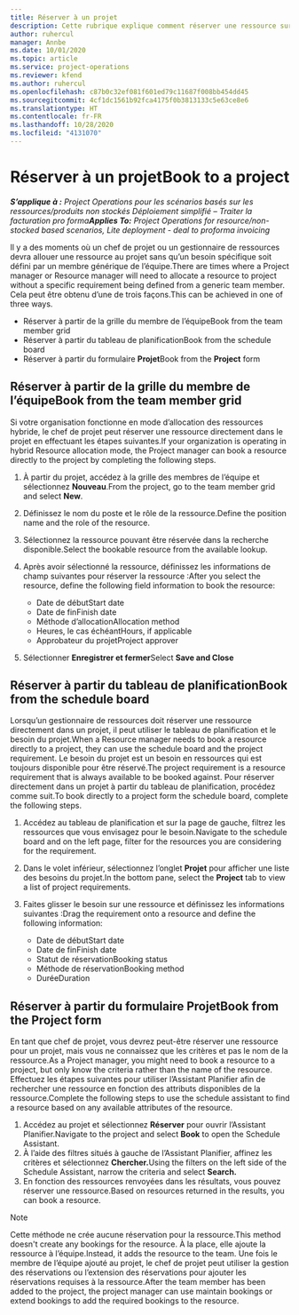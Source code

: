 ```yaml
---
title: Réserver à un projet
description: Cette rubrique explique comment réserver une ressource sur un projet.
author: ruhercul
manager: Annbe
ms.date: 10/01/2020
ms.topic: article
ms.service: project-operations
ms.reviewer: kfend
ms.author: ruhercul
ms.openlocfilehash: c87b0c32ef081f601ed79c11687f008bb454dd45
ms.sourcegitcommit: 4cf1dc1561b92fca4175f0b3813133c5e63ce8e6
ms.translationtype: HT
ms.contentlocale: fr-FR
ms.lasthandoff: 10/28/2020
ms.locfileid: "4131070"
---
```

# <a name="book-to-a-project"></a><span data-ttu-id="ab98c-103">Réserver à un projet</span><span class="sxs-lookup"><span data-stu-id="ab98c-103">Book to a project</span></span>

<span data-ttu-id="ab98c-104">_**S’applique à :** Project Operations pour les scénarios basés sur les ressources/produits non stockés Déploiement simplifié – Traiter la facturation pro forma_</span><span class="sxs-lookup"><span data-stu-id="ab98c-104">_**Applies To:** Project Operations for resource/non-stocked based scenarios, Lite deployment - deal to proforma invoicing_</span></span>

<span data-ttu-id="ab98c-105">Il y a des moments où un chef de projet ou un gestionnaire de ressources devra allouer une ressource au projet sans qu’un besoin spécifique soit défini par un membre générique de l’équipe.</span><span class="sxs-lookup"><span data-stu-id="ab98c-105">There are times where a Project manager or Resource manager will need to allocate a resource to project without a specific requirement being defined from a generic team member.</span></span> <span data-ttu-id="ab98c-106">Cela peut être obtenu d’une de trois façons.</span><span class="sxs-lookup"><span data-stu-id="ab98c-106">This can be achieved in one of three ways.</span></span>

- <span data-ttu-id="ab98c-107">Réserver à partir de la grille du membre de l’équipe</span><span class="sxs-lookup"><span data-stu-id="ab98c-107">Book from the team member grid</span></span>
- <span data-ttu-id="ab98c-108">Réserver à partir du tableau de planification</span><span class="sxs-lookup"><span data-stu-id="ab98c-108">Book from the schedule board</span></span>
- <span data-ttu-id="ab98c-109">Réserver à partir du formulaire **Projet**</span><span class="sxs-lookup"><span data-stu-id="ab98c-109">Book from the **Project** form</span></span>

## <a name="book-from-the-team-member-grid"></a><span data-ttu-id="ab98c-110">Réserver à partir de la grille du membre de l’équipe</span><span class="sxs-lookup"><span data-stu-id="ab98c-110">Book from the team member grid</span></span>

<span data-ttu-id="ab98c-111">Si votre organisation fonctionne en mode d’allocation des ressources hybride, le chef de projet peut réserver une ressource directement dans le projet en effectuant les étapes suivantes.</span><span class="sxs-lookup"><span data-stu-id="ab98c-111">If your organization is operating in hybrid Resource allocation mode, the Project manager can book a resource directly to the project by completing the following steps.</span></span>

1. <span data-ttu-id="ab98c-112">À partir du projet, accédez à la grille des membres de l’équipe et sélectionnez **Nouveau**.</span><span class="sxs-lookup"><span data-stu-id="ab98c-112">From the project, go to the team member grid and select **New**.</span></span>
2. <span data-ttu-id="ab98c-113">Définissez le nom du poste et le rôle de la ressource.</span><span class="sxs-lookup"><span data-stu-id="ab98c-113">Define the position name and the role of the resource.</span></span>
3. <span data-ttu-id="ab98c-114">Sélectionnez la ressource pouvant être réservée dans la recherche disponible.</span><span class="sxs-lookup"><span data-stu-id="ab98c-114">Select the bookable resource from the available lookup.</span></span>
4. <span data-ttu-id="ab98c-115">Après avoir sélectionné la ressource, définissez les informations de champ suivantes pour réserver la ressource :</span><span class="sxs-lookup"><span data-stu-id="ab98c-115">After you select the resource, define the following field information to book the resource:</span></span>

    - <span data-ttu-id="ab98c-116">Date de début</span><span class="sxs-lookup"><span data-stu-id="ab98c-116">Start date</span></span>
    - <span data-ttu-id="ab98c-117">Date de fin</span><span class="sxs-lookup"><span data-stu-id="ab98c-117">Finish date</span></span>
    - <span data-ttu-id="ab98c-118">Méthode d’allocation</span><span class="sxs-lookup"><span data-stu-id="ab98c-118">Allocation method</span></span>
    - <span data-ttu-id="ab98c-119">Heures, le cas échéant</span><span class="sxs-lookup"><span data-stu-id="ab98c-119">Hours, if applicable</span></span>
    - <span data-ttu-id="ab98c-120">Approbateur du projet</span><span class="sxs-lookup"><span data-stu-id="ab98c-120">Project approver</span></span>

6. <span data-ttu-id="ab98c-121">Sélectionner **Enregistrer et fermer**</span><span class="sxs-lookup"><span data-stu-id="ab98c-121">Select **Save and Close**</span></span>

## <a name="book-from-the-schedule-board"></a><span data-ttu-id="ab98c-122">Réserver à partir du tableau de planification</span><span class="sxs-lookup"><span data-stu-id="ab98c-122">Book from the schedule board</span></span>

<span data-ttu-id="ab98c-123">Lorsqu’un gestionnaire de ressources doit réserver une ressource directement dans un projet, il peut utiliser le tableau de planification et le besoin du projet.</span><span class="sxs-lookup"><span data-stu-id="ab98c-123">When a Resource manager needs to book a resource directly to a project, they can use the schedule board and the project requirement.</span></span> <span data-ttu-id="ab98c-124">Le besoin du projet est un besoin en ressources qui est toujours disponible pour être réservé.</span><span class="sxs-lookup"><span data-stu-id="ab98c-124">The project requirement is a resource requirement that is always available to be booked against.</span></span> <span data-ttu-id="ab98c-125">Pour réserver directement dans un projet à partir du tableau de planification, procédez comme suit.</span><span class="sxs-lookup"><span data-stu-id="ab98c-125">To book directly to a project form the schedule board, complete the following steps.</span></span>

1. <span data-ttu-id="ab98c-126">Accédez au tableau de planification et sur la page de gauche, filtrez les ressources que vous envisagez pour le besoin.</span><span class="sxs-lookup"><span data-stu-id="ab98c-126">Navigate to the schedule board and on the left page, filter for the resources you are considering for the requirement.</span></span>
2. <span data-ttu-id="ab98c-127">Dans le volet inférieur, sélectionnez l’onglet **Projet** pour afficher une liste des besoins du projet.</span><span class="sxs-lookup"><span data-stu-id="ab98c-127">In the bottom pane, select the **Project** tab to view a list of project requirements.</span></span>
3. <span data-ttu-id="ab98c-128">Faites glisser le besoin sur une ressource et définissez les informations suivantes :</span><span class="sxs-lookup"><span data-stu-id="ab98c-128">Drag the requirement onto a resource and define the following information:</span></span>

    - <span data-ttu-id="ab98c-129">Date de début</span><span class="sxs-lookup"><span data-stu-id="ab98c-129">Start date</span></span>
    - <span data-ttu-id="ab98c-130">Date de fin</span><span class="sxs-lookup"><span data-stu-id="ab98c-130">Finish date</span></span>
    - <span data-ttu-id="ab98c-131">Statut de réservation</span><span class="sxs-lookup"><span data-stu-id="ab98c-131">Booking status</span></span>
    - <span data-ttu-id="ab98c-132">Méthode de réservation</span><span class="sxs-lookup"><span data-stu-id="ab98c-132">Booking method</span></span>
    - <span data-ttu-id="ab98c-133">Durée</span><span class="sxs-lookup"><span data-stu-id="ab98c-133">Duration</span></span>

## <a name="book-from-the-project-form"></a><span data-ttu-id="ab98c-134">Réserver à partir du formulaire Projet</span><span class="sxs-lookup"><span data-stu-id="ab98c-134">Book from the Project form</span></span>

<span data-ttu-id="ab98c-135">En tant que chef de projet, vous devrez peut-être réserver une ressource pour un projet, mais vous ne connaissez que les critères et pas le nom de la ressource.</span><span class="sxs-lookup"><span data-stu-id="ab98c-135">As a Project manager, you might need to book a resource to a project, but only know the criteria rather than the name of the resource.</span></span> <span data-ttu-id="ab98c-136">Effectuez les étapes suivantes pour utiliser l’Assistant Planifier afin de rechercher une ressource en fonction des attributs disponibles de la ressource.</span><span class="sxs-lookup"><span data-stu-id="ab98c-136">Complete the following steps to use the schedule assistant to find a resource based on any available attributes of the resource.</span></span> 

1. <span data-ttu-id="ab98c-137">Accédez au projet et sélectionnez **Réserver** pour ouvrir l’Assistant Planifier.</span><span class="sxs-lookup"><span data-stu-id="ab98c-137">Navigate to the project and select **Book** to open the Schedule Assistant.</span></span>
2. <span data-ttu-id="ab98c-138">À l’aide des filtres situés à gauche de l’Assistant Planifier, affinez les critères et sélectionnez **Chercher.**</span><span class="sxs-lookup"><span data-stu-id="ab98c-138">Using the filters on the left side of the Schedule Assistant, narrow the criteria and select **Search.**</span></span>
3. <span data-ttu-id="ab98c-139">En fonction des ressources renvoyées dans les résultats, vous pouvez réserver une ressource.</span><span class="sxs-lookup"><span data-stu-id="ab98c-139">Based on resources returned in the results, you can book a resource.</span></span>

> [!NOTE]
> <span data-ttu-id="ab98c-140">Cette méthode ne crée aucune réservation pour la ressource.</span><span class="sxs-lookup"><span data-stu-id="ab98c-140">This method doesn't create any bookings for the resource.</span></span> <span data-ttu-id="ab98c-141">À la place, elle ajoute la ressource à l’équipe.</span><span class="sxs-lookup"><span data-stu-id="ab98c-141">Instead, it adds the resource to the team.</span></span> <span data-ttu-id="ab98c-142">Une fois le membre de l’équipe ajouté au projet, le chef de projet peut utiliser la gestion des réservations ou l’extension des réservations pour ajouter les réservations requises à la ressource.</span><span class="sxs-lookup"><span data-stu-id="ab98c-142">After the team member has been added to the project, the project manager can use maintain bookings or extend bookings to add the required bookings to the resource.</span></span>
